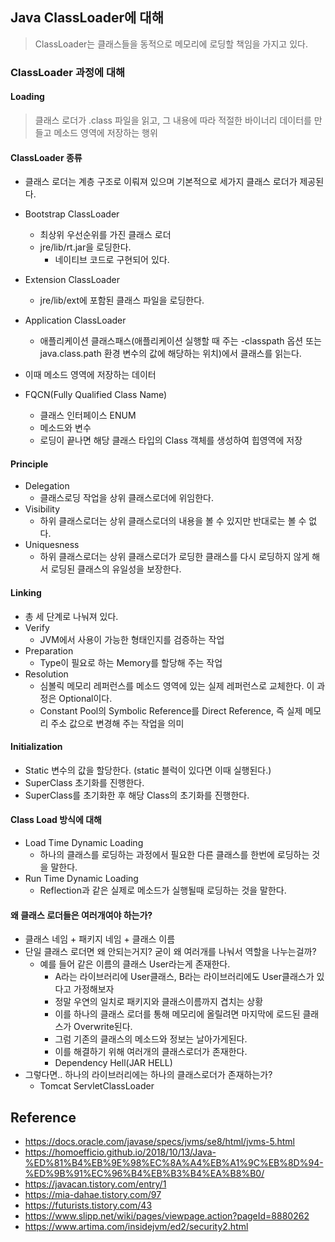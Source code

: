 ## Java ClassLoader에 대해
> ClassLoader는 클래스들을 동적으로 메모리에 로딩할 책임을 가지고 있다.

### ClassLoader 과정에 대해
#### Loading
> 클래스 로더가 .class 파일을 읽고, 그 내용에 따라 적절한 바이너리 데이터를 만들고 메소드 영역에 저장하는 행위

#### ClassLoader 종류
- 클래스 로더는 계층 구조로 이뤄져 있으며 기본적으로 세가지 클래스 로더가 제공된다.
- Bootstrap ClassLoader
    - 최상위 우선순위를 가진 클래스 로더
    - jre/lib/rt.jar을 로딩한다.
        - 네이티브 코드로 구현되어 있다.
- Extension ClassLoader
    - jre/lib/ext에 포함된 클래스 파일을 로딩한다.
- Application ClassLoader
    - 애플리케이션 클래스패스(애플리케이션 실행할 때 주는 -classpath 옵션 또는 java.class.path 환경 변수의 값에 해당하는 위치)에서 클래스를 읽는다.

- 이때 메소드 영역에 저장하는 데이터
- FQCN(Fully Qualified Class Name)
    - 클래스 인터페이스 ENUM
    - 메소드와 변수
    - 로딩이 끝나면 해당 클래스 타입의 Class 객체를 생성하여 힙영역에 저장

#### Principle
- Delegation
    - 클래스로딩 작업을 상위 클래스로더에 위임한다.
- Visibility
    - 하위 클래스로더는 상위 클래스로더의 내용을 볼 수 있지만 반대로는 볼 수 없다.
- Uniquesness
    - 하위 클래스로더는 상위 클래스로더가 로딩한 클래스를 다시 로딩하지 않게 해서 로딩된 클래스의 유일성을 보장한다.


#### Linking
- 총 세 단계로 나눠져 있다.
- Verify
    - JVM에서 사용이 가능한 형태인지를 검증하는 작업
- Preparation
    - Type이 필요로 하는 Memory를 할당해 주는 작업
- Resolution
    - 심볼릭 메모리 레퍼런스를 메소드 영역에 있는 실제 레퍼런스로 교체한다. 이 과정은 Optional이다.
    - Constant Pool의 Symbolic Reference를 Direct Reference, 즉 실제 메모리 주소 값으로 변경해 주는 작업을 의미

#### Initialization
- Static 변수의 값을 할당한다. (static 블럭이 있다면 이때 실행된다.)
- SuperClass 초기화를 진행한다.
- SuperClass를 초기화한 후 해당 Class의 초기화를 진행한다.


#### Class Load 방식에 대해
- Load Time Dynamic Loading
    - 하나의 클래스를 로딩하는 과정에서 필요한 다른 클래스를 한번에 로딩하는 것을 말한다.
- Run Time Dynamic Loading
    - Reflection과 같은 실제로 메소드가 실행될때 로딩하는 것을 말한다.

#### 왜 클래스 로더들은 여러개여야 하는가?
- 클래스 네임 + 패키지 네임 + 클래스 이름
- 단일 클래스 로더면 왜 안되는거지? 굳이 왜 여러개를 나눠서 역할을 나누는걸까?
    - 예를 들어 같은 이름의 클래스 User라는게 존재한다.
        - A라는 라이브러리에 User클래스, B라는 라이브러리에도 User클래스가 있다고 가정해보자
        - 정말 우연의 일치로 패키지와 클래스이름까지 겹치는 상황
        - 이를 하나의 클래스 로더를 통해 메모리에 올릴려면 마지막에 로드된 클래스가 Overwrite된다.
        - 그럼 기존의 클래스의 메소드와 정보는 날아가게된다.
        - 이를 해결하기 위해 여러개의 클래스로더가 존재한다.
        - Dependency Hell(JAR HELL)
- 그렇다면.. 하나의 라이브러리에는 하나의 클래스로더가 존재하는가?
    - Tomcat ServletClassLoader

## Reference
- <https://docs.oracle.com/javase/specs/jvms/se8/html/jvms-5.html>
- <https://homoefficio.github.io/2018/10/13/Java-%ED%81%B4%EB%9E%98%EC%8A%A4%EB%A1%9C%EB%8D%94-%ED%9B%91%EC%96%B4%EB%B3%B4%EA%B8%B0/>
- <https://javacan.tistory.com/entry/1>
- <https://mia-dahae.tistory.com/97>
- <https://futurists.tistory.com/43>
- <https://www.slipp.net/wiki/pages/viewpage.action?pageId=8880262>
- <https://www.artima.com/insidejvm/ed2/security2.html>